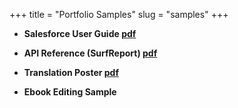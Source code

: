 +++
title = "Portfolio Samples"
slug = "samples"
+++


+ **Salesforce User Guide [pdf](https://drive.google.com/file/d/1d5vYRnWywGWHqV2h9L4DAyEqBRppA8vA/view?usp=sharing)**

+ **API Reference (SurfReport) [pdf](https://drive.google.com/file/d/1P04OB09TeNchCXo5D6YbkMAzBC8_3DW6/view?usp=sharing)**

+ **Translation Poster [pdf](https://drive.google.com/file/d/1p7ppTo3-4NjgPO4JilK9Uu0tgEpgQB-n/view?usp=sharing)**

+ **Ebook Editing Sample**
